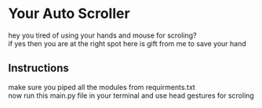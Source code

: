 # Your Auto Scroller
hey you tired of using your hands and mouse for scroling? <br>
if yes then you are at the right spot here is gift from me to save your hand

## Instructions
 make sure you piped all the modules from requirments.txt <br>
now run this main.py file in your terminal and use head gestures for scroling 
<br>

